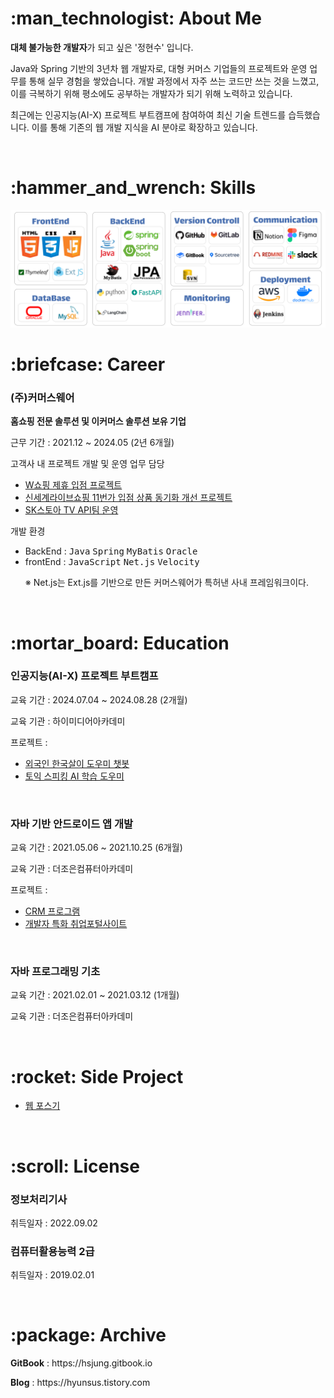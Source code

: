 <!-- About Me -->
<H1>:man_technologist: About Me</H1>
<p><strong>대체 불가능한 개발자</strong>가 되고 싶은 '정현수' 입니다.</p>
<p>Java와 Spring 기반의 3년차 웹 개발자로, 대형 커머스 기업들의 프로젝트와 운영 업무를 통해 실무 경험을 쌓았습니다. 개발 과정에서 자주 쓰는 코드만 쓰는 것을 느꼈고, 이를 극복하기 위해 평소에도 공부하는 개발자가 되기 위해 노력하고 있습니다.</p>
<p>최근에는 인공지능(AI-X) 프로젝트 부트캠프에 참여하여 최신 기술 트렌드를 습득했습니다. 이를 통해 기존의 웹 개발 지식을 AI 분야로 확장하고 있습니다.</p>

<br/>

<!-- Skills -->
<H1>:hammer_and_wrench: Skills</H1>
<img src="./skills.png" alt="Skills">

<br/>

<!-- Career -->
<H1>:briefcase: Career</H1>  
<H3>(주)커머스웨어</H3> 
<p><strong>홈쇼핑 전문 솔루션 및 이커머스 솔루션 보유 기업</strong></p>
<p>근무 기간 : 2021.12 ~ 2024.05 (2년 6개월)</p>
<p>고객사 내 프로젝트 개발 및 운영 업무 담당</p>
<ul>
  <li><a href="https://hsjung.gitbook.io/pr/undefined/project/cw/w">W쇼핑 제휴 입점 프로젝트</a></li>
  <li><a href="https://hsjung.gitbook.io/pr/undefined/project/cw/tv-11">신세계라이브쇼핑 11번가 입점 상품 동기화 개선 프로젝트</a></li>
  <li><a href="https://hsjung.gitbook.io/pr/undefined/project/cw/sk">SK스토아 TV API팀 운영</a></li>
</ul>
<p>개발 환경</p>
<ul>
  <li>BackEnd : <kbd>Java</kbd> <kbd>Spring</kbd> <kbd>MyBatis</kbd> <kbd>Oracle</kbd></li>
  <li>frontEnd : <kbd>JavaScript</kbd> <kbd>Net.js</kbd> <kbd>Velocity</kbd></li>
  <p>※ Net.js는 Ext.js를 기반으로 만든 커머스웨어가 특허낸 사내 프레임워크이다.</p>
</ul>

<br/>

<!-- Education -->
<H1>:mortar_board: Education</H1>
<H3>인공지능(AI-X) 프로젝트 부트캠프</H3>
<p>교육 기간 : 2024.07.04 ~ 2024.08.28 (2개월)</p>
<p>교육 기관 : 하이미디어아카데미</p>
<p>프로젝트 : </p>
<ul>
  <li><a href="https://hsjung.gitbook.io/pr/undefined/project/hi/undefined">외국인 한국살이 도우미 챗봇</a></li>
  <li><a href="https://hsjung.gitbook.io/pr/undefined/project/hi/ai">토익 스피킹 AI 학습 도우미</a></li>
</ul>
<br/>
<H3>자바 기반 안드로이드 앱 개발</H3>
<p>교육 기간 : 2021.05.06 ~ 2021.10.25 (6개월)</p>
<p>교육 기관 : 더조은컴퓨터아카데미</p>
<p>프로젝트 : </p>
<ul>
  <li><a href="https://hsjung.gitbook.io/pr/undefined/project/tj/crm">CRM 프로그램</a></li>
  <li><a href="https://hsjung.gitbook.io/pr/undefined/project/tj/undefined">개발자 특화 취업포털사이트</a></li>
</ul>
<br/>
<H3>자바 프로그래밍 기초</H3>
<p>교육 기간 : 2021.02.01 ~ 2021.03.12 (1개월)</p>
<p>교육 기관 : 더조은컴퓨터아카데미</p>

<br/>

<!-- Side Project -->
<H1>:rocket: Side Project</H1>
<ul>
  <li><a href="https://hsjung.gitbook.io/pr/undefined/project/pp/undefined">웹 포스기</a></li>
</ul>

<br/>

<!-- License -->
<H1>:scroll: License</H1>
<H3>정보처리기사</H3>
<p>취득일자 : 2022.09.02</p>
<H3>컴퓨터활용능력 2급</H3>
<p>취득일자 : 2019.02.01</p>

<br/>

<!-- Archive -->
<H1>:package: Archive</H1>
<p><strong>GitBook</strong> : https://hsjung.gitbook.io</p>
<p><strong>Blog</strong> : https://hyunsus.tistory.com</p>
